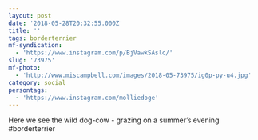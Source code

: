 ```yaml
---
layout: post
date: '2018-05-28T20:32:55.000Z'
title: ''
tags: borderterrier
mf-syndication:
  - 'https://www.instagram.com/p/BjVawkSAslc/'
slug: '73975'
mf-photo:
  - 'http://www.miscampbell.com/images/2018-05-73975/ig0p-py-u4.jpg'
category: social
persontags:
  - 'https://www.instagram.com/molliedoge'
---
```

Here we see the wild dog-cow - grazing on a summer’s evening #borderterrier
